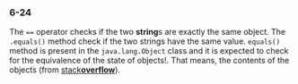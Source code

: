 ### 6-24
The ```==``` operator checks if the two **string**s are exactly the same object. The ```.equals()``` method check if the two strings have the same value. ```equals()``` method is present in the ```java.lang.Object``` class and it is expected to check for the equivalence of the state of objects!. That means, the contents of the objects (from [stack**overflow**][df2]).

[//]:#
[df2]:http://stackoverflow.com/questions/513832/how-do-i-compare-strings-in-java

 
